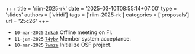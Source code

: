+++
title = 'riim-2025-rk'
date = '2025-03-10T08:55:14+07:00'
type = 'slides'
authors = ['viridi']
tags = ['riim-2025-rk']
categories = ['proposals']
url = '25c26'
+++

+ `10-mar-2025` [`2nka6`](https://osf.io/2nka6) Offline meeting on FI.
+ `11-jan-2025` [`74ybv`](https://osf.io/74ybv) Member system acceptance.
+ `10-mar-2025` [`7wnze`](https://osf.io/7wnze) Initialize OSF project.
